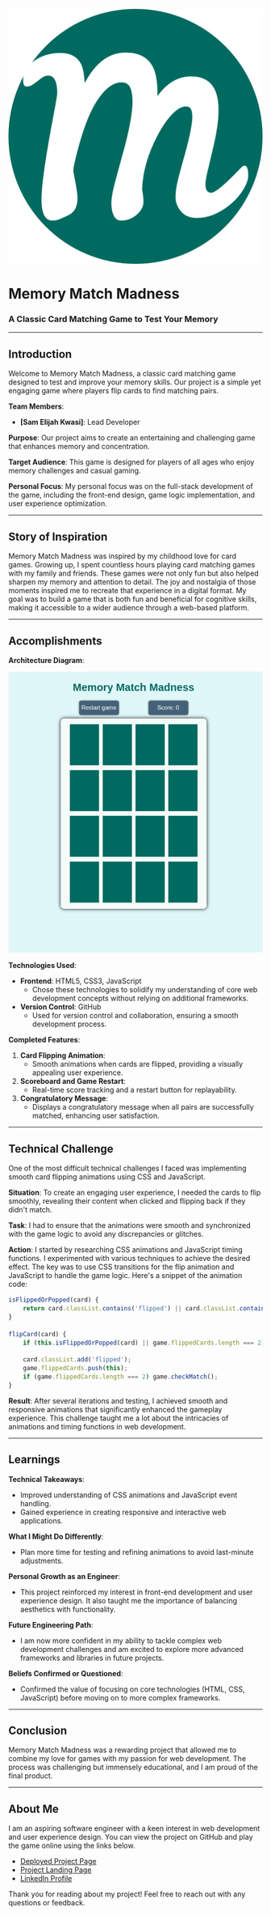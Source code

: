 ![Memory Match Madness](https://raw.githubusercontent.com/Samelijah85/memory-match-madness/main/static/images/favicon/android-chrome-512x512.png)

# Memory Match Madness
### A Classic Card Matching Game to Test Your Memory

---

## Introduction

Welcome to Memory Match Madness, a classic card matching game designed to test and improve your memory skills. Our project is a simple yet engaging game where players flip cards to find matching pairs. 

**Team Members**:
- **[Sam Elijah Kwasi]**: Lead Developer

**Purpose**:
Our project aims to create an entertaining and challenging game that enhances memory and concentration.

**Target Audience**:
This game is designed for players of all ages who enjoy memory challenges and casual gaming.

**Personal Focus**:
My personal focus was on the full-stack development of the game, including the front-end design, game logic implementation, and user experience optimization.

---

## Story of Inspiration

Memory Match Madness was inspired by my childhood love for card games. Growing up, I spent countless hours playing card matching games with my family and friends. These games were not only fun but also helped sharpen my memory and attention to detail. The joy and nostalgia of those moments inspired me to recreate that experience in a digital format. My goal was to build a game that is both fun and beneficial for cognitive skills, making it accessible to a wider audience through a web-based platform.

---

## Accomplishments

**Architecture Diagram**:

![Architecture Diagram](https://raw.githubusercontent.com/Samelijah85/memory-match-madness/main/static/images/mmm-screenshot-1.png)

**Technologies Used**:
- **Frontend**: HTML5, CSS3, JavaScript
  - Chose these technologies to solidify my understanding of core web development concepts without relying on additional frameworks.
- **Version Control**: GitHub
  - Used for version control and collaboration, ensuring a smooth development process.

**Completed Features**:
1. **Card Flipping Animation**:
   - Smooth animations when cards are flipped, providing a visually appealing user experience.
2. **Scoreboard and Game Restart**:
   - Real-time score tracking and a restart button for replayability.
3. **Congratulatory Message**:
   - Displays a congratulatory message when all pairs are successfully matched, enhancing user satisfaction.

---

## Technical Challenge

One of the most difficult technical challenges I faced was implementing smooth card flipping animations using CSS and JavaScript.

**Situation**:
To create an engaging user experience, I needed the cards to flip smoothly, revealing their content when clicked and flipping back if they didn't match.

**Task**:
I had to ensure that the animations were smooth and synchronized with the game logic to avoid any discrepancies or glitches.

**Action**:
I started by researching CSS animations and JavaScript timing functions. I experimented with various techniques to achieve the desired effect. The key was to use CSS transitions for the flip animation and JavaScript to handle the game logic. Here's a snippet of the animation code:

```javascript
isFlippedOrPopped(card) {
    return card.classList.contains('flipped') || card.classList.contains('popped');
}

flipCard(card) {
    if (this.isFlippedOrPopped(card) || game.flippedCards.length === 2) return;

    card.classList.add('flipped');
    game.flippedCards.push(this);
    if (game.flippedCards.length === 2) game.checkMatch();
}
```

**Result**:
After several iterations and testing, I achieved smooth and responsive animations that significantly enhanced the gameplay experience. This challenge taught me a lot about the intricacies of animations and timing functions in web development.

---

## Learnings

**Technical Takeaways**:
- Improved understanding of CSS animations and JavaScript event handling.
- Gained experience in creating responsive and interactive web applications.

**What I Might Do Differently**:
- Plan more time for testing and refining animations to avoid last-minute adjustments.

**Personal Growth as an Engineer**:
- This project reinforced my interest in front-end development and user experience design. It also taught me the importance of balancing aesthetics with functionality.

**Future Engineering Path**:
- I am now more confident in my ability to tackle complex web development challenges and am excited to explore more advanced frameworks and libraries in future projects.

**Beliefs Confirmed or Questioned**:
- Confirmed the value of focusing on core technologies (HTML, CSS, JavaScript) before moving on to more complex frameworks.

---

## Conclusion

Memory Match Madness was a rewarding project that allowed me to combine my love for games with my passion for web development. The process was challenging but immensely educational, and I am proud of the final product.

---

## About Me

I am an aspiring software engineer with a keen interest in web development and user experience design. You can view the project on GitHub and play the game online using the links below.

- [Deployed Project Page](https://samelijah85.github.io/memory-match-madness/game/)
- [Project Landing Page](https://samelijah85.github.io/memory-match-madness/)
- [LinkedIn Profile](#)

Thank you for reading about my project! Feel free to reach out with any questions or feedback.
